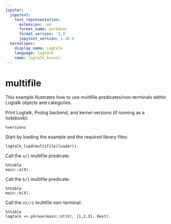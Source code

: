 ```yaml
---
jupyter:
  jupytext:
    text_representation:
      extension: .md
      format_name: markdown
      format_version: '1.3'
      jupytext_version: 1.16.6
  kernelspec:
    display_name: Logtalk
    language: logtalk
    name: logtalk_kernel
---
```


<!--
________________________________________________________________________

This file is part of Logtalk <https://logtalk.org/>  
SPDX-FileCopyrightText: 1998-2025 Paulo Moura <pmoura@logtalk.org>  
SPDX-License-Identifier: Apache-2.0

Licensed under the Apache License, Version 2.0 (the "License");
you may not use this file except in compliance with the License.
You may obtain a copy of the License at

    http://www.apache.org/licenses/LICENSE-2.0

Unless required by applicable law or agreed to in writing, software
distributed under the License is distributed on an "AS IS" BASIS,
WITHOUT WARRANTIES OR CONDITIONS OF ANY KIND, either express or implied.
See the License for the specific language governing permissions and
limitations under the License.
________________________________________________________________________
-->

# multifile

This example illustrates how to use multifile predicates/non-terminals within
Logtalk objects and categories.

Print Logtalk, Prolog backend, and kernel versions (if running as a notebook):

```logtalk
%versions
```

Start by loading the example and the required library files:

```logtalk
logtalk_load(multifile(loader)).
```

Call the `a/1` multifile predicate:

```logtalk
%%table
main::a(X).
```

<!--
X = 1 ;
X = 2 ;
X = 3 ;
X = 4 ;
X = 5.
-->

Call the `b/1` multifile predicate:

```logtalk
%%table
main::b(X).
```

<!--
X = one ;
X = two ;
X = three.
-->

Call the `nt//1` multifile non-terminal:

```logtalk
%%table
logtalk << phrase(main::nt(X), [1,2,3], Rest).
```

<!--
X = 1, Rest = [2, 3] ;
X = end, Rest = [1, 2, 3].
-->
